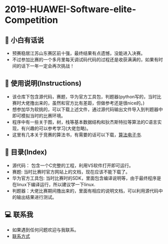 # 2019-HUAWEI-Software-elite-Competition

## 🔔 小白有话说
- 预赛稳居江苏山东赛区前十强，最终结果有点遗憾，没能进入决赛。
- 不过参加比赛的一个多月里每天调试码代码的过程还是收获满满的，如果有时间的话下一年一定会再次挑战！

## 👻 使用说明(Instructions)

- 该仓库下包含源代码，赛题，华为官方工具包，判题器(python写的，当时比赛时大佬撸出来的，虽然和官方比有差距，但做参考还是很nice的。)
- 想参加华为软挑的，可以下载上述文件，通过源代码输出文件导入到判题器中即可模拟当时的比赛环境。
- 程序中有一些关于图，树，栈等基本数据结构和狄杰斯特拉等算法的C语言实现，有兴趣的可以参考学习(大佬忽略)。
- 这里有几本关于竞赛的算法书，有需要的话可以下载，[算法电子书](https://happycoding1024.github.io/FrontendLearningTool/file/数据结构与算法/数据结构与算法.html).

## 📖 目录(Index)

- 源代码： 包含一个C完整的工程，利用VS软件打开即可运行。
- 赛题: 当时比赛时官方网站上的文档，现在应该不能下载了。
- 华为官方工具包: 当时比赛时的SDK，里面包含编译说明等，由于最终程序是在linux下编译运行，所以建议学一下linux.
- 判题器：大佬比赛期间撸出来的，里面有相应的说明文档，可以利用源代码中的输出结果进行测试。

## 💻 联系我
- 如果遇到任何问题欢迎与我联系。
- [联系方式](https://happyCoding1024.github.io/FrontendLearningTool/file/联系方式/联系方式.html)


